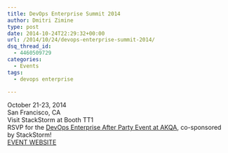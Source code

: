 ```yaml
---
title: DevOps Enterprise Summit 2014
author: Dmitri Zimine
type: post
date: 2014-10-24T22:29:32+00:00
url: /2014/10/24/devops-enterprise-summit-2014/
dsq_thread_id:
  - 4460509729
categories:
  - Events
tags:
  - devops enterprise

---
```

October 21-23, 2014  
San Francisco, CA  
Visit StackStorm at Booth TT1  
RSVP for the <a href="http://www.meetup.com/San-Francisco-DevOps/events/213533562/" target="_blank">DevOps Enterprise After Party Event at AKQA</a>, co-sponsored by StackStorm!  
<a href="http://devopsenterprise.io/" target="_blank">EVENT WEBSITE</a>